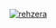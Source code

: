 [![rehzera](https://github-readme-stats.vercel.app/api?username=renanberton&themes=dark)](https://github.com/renanberton) 

